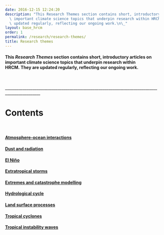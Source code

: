 ```yaml
---
date: 2016-12-15 12:24:20
description: "This Research Themes section contains short, introductory articles on\
  \ important climate science topics that underpin research within HRCM.\_They are\
  \ updated regularly, reflecting our ongoing work.\n\_"
layout: base_hrcm
order: 1
permalink: /research/research-themes/
title: Research themes
---
```


<h4>This <em>Research Themes</em> section contains short, introductory articles on important climate science topics that underpin research within HRCM. They are updated regularly, reflecting our ongoing work.</h4>
<p> </p>
<p>________________________________________________________________________________________________</p>
<h1>Contents</h1>
<p> </p>
<h4><a href="/research/research-themes/atmosphere-ocean-interactions/">Atmosphere-ocean interactions</a></h4>
<h4><a href="/research/research-themes/dust-and-radiation/">Dust and radiation</a></h4>
<h4><a href="/research/research-themes/enso/">El Niño</a></h4>
<h4><a href="/research/research-themes/extratropical-storms/">Extratropical storms</a></h4>
<h4><a href="/research/research-themes/extremes-and-catastrophe-modelling/">Extremes and catastrophe modelling</a></h4>
<h4><a href="/research/research-themes/hydrological-cycle/">Hydrological cycle</a></h4>
<h4><a href="/research/research-themes/land-surface-processes/">Land surface processes</a></h4>
<h4><a href="/research/research-themes/tropical-cyclones/">Tropical cyclones</a></h4>
<h4><a href="/research/research-themes/tropical-instability-waves/">Tropical instability waves</a></h4>
